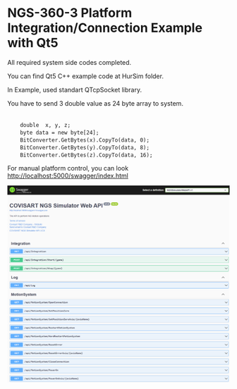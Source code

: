 # NGS-360-3 Platform Integration/Connection Example with Qt5

All required system side codes completed. 

You can find Qt5 C++ example code at HurSim folder. 

In Example, used standart QTcpSocket library.

You have to send 3 double value as 24 byte array to system. 

<code>
    double  x, y, z;
    byte data = new byte[24];
    BitConverter.GetBytes(x).CopyTo(data, 0);
    BitConverter.GetBytes(y).CopyTo(data, 8);
    BitConverter.GetBytes(z).CopyTo(data, 16);
</code>

For manual platform control, you can look  [http://localhost:5000/swagger/index.html](http://localhost:5000/swagger/index.html)

![NGS-360-3](images/Swagger.png "Optional title")